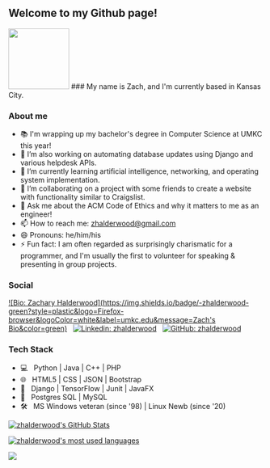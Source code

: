 ## Welcome to my Github page!

<img src="https://media.giphy.com/media/26xBukhJ0i8KXADYc/giphy.gif" width="120px"> ### My name is Zach, and I'm currently based in Kansas City. 

### About me

- 📚 I'm wrapping up my bachelor's degree in Computer Science at UMKC this year!
- 🔭 I’m also working on automating database updates using Django and various helpdesk APIs.
- 🌱 I’m currently learning artificial intelligence, networking, and operating system implementation.
- 👯 I’m collaborating on a project with some friends to create a website with functionality similar to Craigslist.
- 💬 Ask me about the ACM Code of Ethics and why it matters to me as an engineer!
- 📫 How to reach me: zhalderwood@gmail.com
- 😄 Pronouns: he/him/his
- ⚡ Fun fact: I am often regarded as surprisingly charismatic for a programmer, and I'm usually the first to volunteer for speaking & presenting in group projects.

### Social
[![Bio: Zachary Halderwood](https://img.shields.io/badge/-zhalderwood-green?style=plastic&logo=Firefox-browser&logoColor=white&label=umkc.edu&message=Zach's Bio&color=green)](http://z.web.umkc.edu/zjuvz6/) &nbsp;
[![Linkedin: zhalderwood](https://img.shields.io/badge/-zhalderwood-blue?style=plastic&logo=Linkedin&logoColor=white&link=https://www.linkedin.com/in/zhalderwood/)](https://www.linkedin.com/in/zhalderwood/) &nbsp;
[![GitHub: zhalderwood](https://img.shields.io/github/followers/zhalderwood?label=follow&style=social)](https://github.com/zhalderwood)

### Tech Stack
- 💻  &nbsp; Python | Java | C++ | PHP
- 🌐  &nbsp; HTML5 | CSS | JSON | Bootstrap
- 🧰  &nbsp; Django | TensorFlow | Junit | JavaFX
- 💾  &nbsp; Postgres SQL | MySQL
- 🛠️  &nbsp; MS Windows veteran (since '98) | Linux Newb (since '20)

[![zhalderwood's GitHub Stats](https://github-readme-stats.vercel.app/api?username=zhalderwood&show_icons=true&theme=calm)](https://github.com/zhalderwood)

[![zhalderwood's most used languages](https://github-readme-stats.vercel.app/api/top-langs/?username=zhalderwood&theme=calm)](https://github.com/zhalderwood)

![](https://visitor-badge.glitch.me/badge?page_id=zhalderwood.zhalderwood)
